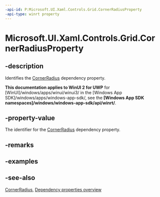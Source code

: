 ```yaml
---
-api-id: P:Microsoft.UI.Xaml.Controls.Grid.CornerRadiusProperty
-api-type: winrt property
---
```


<!-- Property syntax
public Windows.UI.Xaml.DependencyProperty CornerRadiusProperty { get; }
-->

# Microsoft.UI.Xaml.Controls.Grid.CornerRadiusProperty

## -description
Identifies the [CornerRadius](grid_cornerradius.md) dependency property.

**This documentation applies to WinUI 2 for UWP** for [WinUI]/windows/apps/winui/winui3/ in the [Windows App SDK]/windows/apps/windows-app-sdk/, see the **[Windows App SDK namespaces]/windows/windows-app-sdk/api/winrt/**.

## -property-value
The identifier for the [CornerRadius](grid_cornerradius.md) dependency property.

## -remarks

## -examples

## -see-also
[CornerRadius](grid_cornerradius.md), [Dependency properties overview](/windows/uwp/xaml-platform/dependency-properties-overview)
